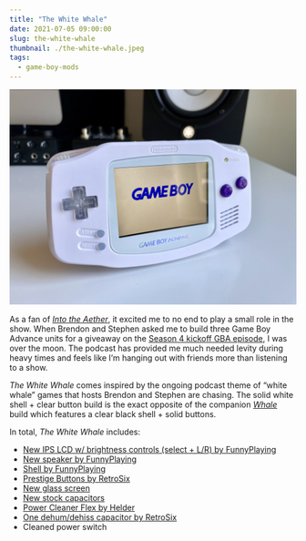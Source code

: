 ```yaml
---
title: "The White Whale"
date: 2021-07-05 09:00:00
slug: the-white-whale
thumbnail: ./the-white-whale.jpeg
tags:
  - game-boy-mods
---
```


![The White Whale](the-white-whale.jpeg)

As a fan of [_Into the Aether_](https://intothecast.online), it excited me to no end to play a small role in the show. When Brendon and Stephen asked me to build three Game Boy Advance units for a giveaway on the [Season 4 kickoff GBA episode](https://podcasts.apple.com/us/podcast/into-the-aether/id1415546090?i=1000526818592), I was over the moon. The podcast has provided me much needed levity during heavy times and feels like I’m hanging out with friends more than listening to a show.

_The White Whale_ comes inspired by the ongoing podcast theme of “white whale” games that hosts Brendon and Stephen are chasing. The solid white shell + clear button build is the exact opposite of the companion [_Whale_](/gameboys/the-whale-scouts-whale) build which features a clear black shell + solid buttons.

In total, _The White Whale_ includes:

- [New IPS LCD w/ brightness controls (select + L/R) by FunnyPlaying](https://funnyplaying.com/collections/product/products/gba)
- [New speaker by FunnyPlaying](https://funnyplaying.com/collections/product/products/clear-gba-speaker)
- [Shell by FunnyPlaying](https://funnyplaying.com/collections/product/products/mirror-clear-coustom-shell-for-gba)
- [Prestige Buttons by RetroSix](https://handheldlegend.com/products/game-boy-advance-prestige-buttons-1)
- [New glass screen](https://funnyplaying.com/collections/product/products/centering-lens-for-ips-lcd-gameboy-advance)
- [New stock capacitors](https://console5.com/store/game-boy-advance-smd-cap-kit-gba.html)
- [Power Cleaner Flex by Helder](https://heldergametech.com/shop/gba/gba-power-cleaner-flex-pcb/)
- [One dehum/dehiss capacitor by RetroSix](https://retrosix.co.uk/Dehum-Dehiss-Kit-Game-Boy-Advance-p217244008)
- Cleaned power switch
